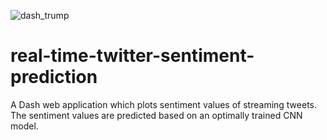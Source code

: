 ![dash_trump](dash_trump.gif)

# real-time-twitter-sentiment-prediction
A Dash web application which plots sentiment values of streaming tweets. The sentiment values are predicted based on an optimally trained CNN model.

